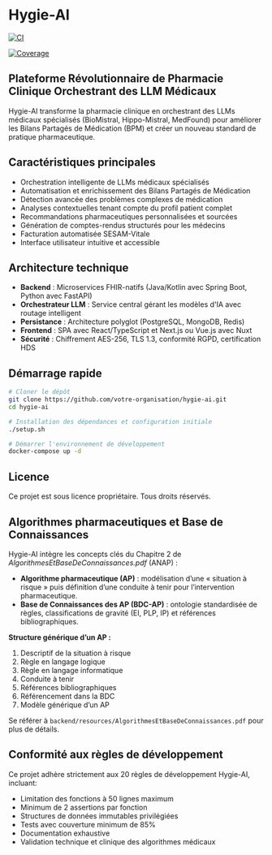 # Hygie-AI

[![CI](https://github.com/TheGomina/Hygie-AI/actions/workflows/ci.yml/badge.svg)](https://github.com/TheGomina/Hygie-AI/actions/workflows/ci.yml)

[![Coverage](https://codecov.io/gh/TheGomina/Hygie-AI/branch/main/graph/badge.svg?token=32faca0c-fb12-478f-b368-171bc78de989&threshold=85)](https://codecov.io/gh/TheGomina/Hygie-AI)

## Plateforme Révolutionnaire de Pharmacie Clinique Orchestrant des LLM Médicaux

Hygie-AI transforme la pharmacie clinique en orchestrant des LLMs médicaux spécialisés (BioMistral, Hippo-Mistral, MedFound) pour améliorer les Bilans Partagés de Médication (BPM) et créer un nouveau standard de pratique pharmaceutique.

## Caractéristiques principales

- Orchestration intelligente de LLMs médicaux spécialisés
- Automatisation et enrichissement des Bilans Partagés de Médication
- Détection avancée des problèmes complexes de médication
- Analyses contextuelles tenant compte du profil patient complet
- Recommandations pharmaceutiques personnalisées et sourcées
- Génération de comptes-rendus structurés pour les médecins
- Facturation automatisée SESAM-Vitale
- Interface utilisateur intuitive et accessible

## Architecture technique

- **Backend** : Microservices FHIR-natifs (Java/Kotlin avec Spring Boot, Python avec FastAPI)
- **Orchestrateur LLM** : Service central gérant les modèles d'IA avec routage intelligent
- **Persistance** : Architecture polyglot (PostgreSQL, MongoDB, Redis)
- **Frontend** : SPA avec React/TypeScript et Next.js ou Vue.js avec Nuxt
- **Sécurité** : Chiffrement AES-256, TLS 1.3, conformité RGPD, certification HDS

## Démarrage rapide

```bash
# Cloner le dépôt
git clone https://github.com/votre-organisation/hygie-ai.git
cd hygie-ai

# Installation des dépendances et configuration initiale
./setup.sh

# Démarrer l'environnement de développement
docker-compose up -d
```

## Licence

Ce projet est sous licence propriétaire. Tous droits réservés.

## Algorithmes pharmaceutiques et Base de Connaissances

Hygie-AI intègre les concepts clés du Chapitre 2 de *AlgorithmesEtBaseDeConnaissances.pdf* (ANAP) :  

- **Algorithme pharmaceutique (AP)** : modélisation d’une « situation à risque » puis définition d’une conduite à tenir pour l’intervention pharmaceutique.  
- **Base de Connaissances des AP (BDC-AP)** : ontologie standardisée de règles, classifications de gravité (EI, PLP, IP) et références bibliographiques.  

**Structure générique d’un AP :**  
1. Descriptif de la situation à risque  
2. Règle en langage logique  
3. Règle en langage informatique  
4. Conduite à tenir  
5. Références bibliographiques  
6. Référencement dans la BDC  
7. Modèle générique d’un AP  

Se référer à `backend/resources/AlgorithmesEtBaseDeConnaissances.pdf` pour plus de détails.  

## Conformité aux règles de développement

Ce projet adhère strictement aux 20 règles de développement Hygie-AI, incluant:

- Limitation des fonctions à 50 lignes maximum
- Minimum de 2 assertions par fonction
- Structures de données immutables privilégiées
- Tests avec couverture minimum de 85%
- Documentation exhaustive
- Validation technique et clinique des algorithmes médicaux
